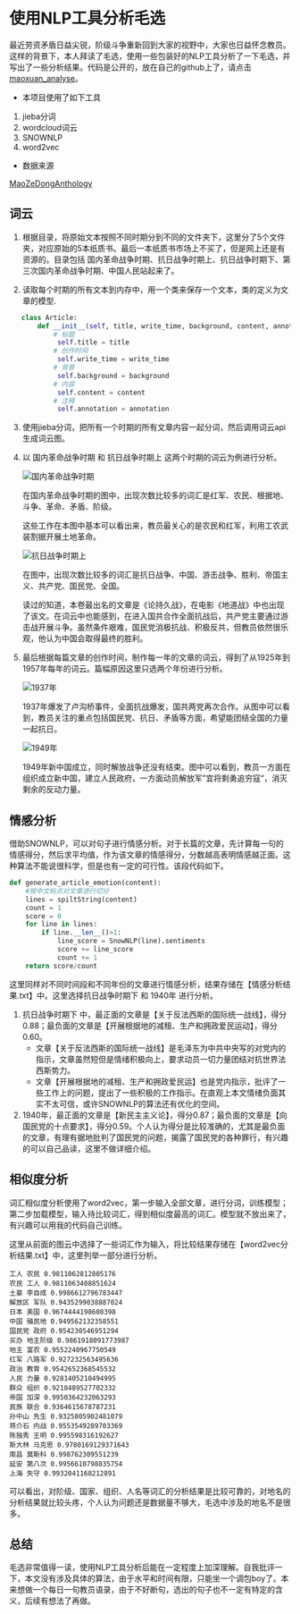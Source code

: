 # 使用NLP工具分析毛选

最近劳资矛盾日益尖锐，阶级斗争重新回到大家的视野中，大家也日益怀念教员。这样的背景下，本人拜读了毛选，使用一些包装好的NLP工具分析了一下毛选，并写出了一些分析结果。代码是公开的，放在自己的github上了，请点击[maoxuan_analyse](https://github.com/steveliu13/maoxuan_analyse)。



+ 本项目使用了如下工具

1. jieba分词
2. wordcloud词云
3. SNOWNLP
4. word2vec



+ 数据来源

[MaoZeDongAnthology](https://github.com/weiyinfu/MaoZeDongAnthology)



## 词云

1. 根据目录，将原始文本按照不同时期分到不同的文件夹下，这里分了5个文件夹，对应原始的5本纸质书。最后一本纸质书市场上不买了，但是网上还是有资源的。目录包括 国内革命战争时期、抗日战争时期上、抗日战争时期下、第三次国内革命战争时期、中国人民站起来了。

2. 读取每个时期的所有文本到内存中，用一个类来保存一个文本，类的定义为文章的模型.
```python
   class Article:
       def __init__(self, title, write_time, background, content, annotation):
           # 标题
            self.title = title
           # 创作时间
            self.write_time = write_time
           # 背景
            self.background = background
           # 内容
            self.content = content
           # 注释
            self.annotation = annotation
```

3. 使用jieba分词，把所有一个时期的所有文章内容一起分词，然后调用词云api生成词云图。

4. 以 国内革命战争时期 和 抗日战争时期上 这两个时期的词云为例进行分析。

   ![国内革命战争时期](https://github.com/steveliu13/maoxuan_analyse/blob/master/%E5%88%86%E6%9E%90%E7%BB%93%E6%9E%9C/%E5%9B%BD%E5%86%85%E9%9D%A9%E5%91%BD%E6%88%98%E4%BA%89%E6%97%B6%E6%9C%9F.png)

   

   在国内革命战争时期的图中，出现次数比较多的词汇是红军、农民、根据地、斗争、革命、矛盾、阶级。

   这些工作在本图中基本可以看出来，教员最关心的是农民和红军，利用工农武装割据开展土地革命。

   ![抗日战争时期上](https://github.com/steveliu13/maoxuan_analyse/blob/master/%E5%88%86%E6%9E%90%E7%BB%93%E6%9E%9C/%E6%8A%97%E6%97%A5%E6%88%98%E4%BA%89%E6%97%B6%E6%9C%9F%E4%B8%8A.png)

   

   在图中，出现次数比较多的词汇是抗日战争、中国、游击战争、胜利、帝国主义、共产党、国民党、全国。

   读过的知道，本卷最出名的文章是《论持久战》，在电影《地道战》中也出现了该文。在词云中也能感到，在进入国共合作全面抗战后，共产党主要通过游击战开展斗争。虽然条件艰难，国民党消极抗战、积极反共，但教员依然很乐观，他认为中国会取得最终的胜利。

5. 最后根据每篇文章的创作时间，制作每一年的文章的词云，得到了从1925年到1957年每年的词云。篇幅原因这里只选两个年份进行分析。

   ![1937年](https://github.com/steveliu13/maoxuan_analyse/blob/master/%E5%88%86%E6%9E%90%E7%BB%93%E6%9E%9C/1937.png)

   1937年爆发了卢沟桥事件，全面抗战爆发，国共两党再次合作。从图中可以看到，教员关注的重点包括国民党、抗日、矛盾等方面，希望能团结全国的力量一起抗日。

   ![1949年](https://github.com/steveliu13/maoxuan_analyse/blob/master/%E5%88%86%E6%9E%90%E7%BB%93%E6%9E%9C/1949.png)

   1949年新中国成立，同时解放战争还没有结束。图中可以看到，教员一方面在组织成立新中国，建立人民政府，一方面动员解放军”宜将剩勇追穷寇“，消灭剩余的反动力量。

## 情感分析

借助SNOWNLP，可以对句子进行情感分析。对于长篇的文章，先计算每一句的情感得分，然后求平均值，作为该文章的情感得分，分数越高表明情感越正面。这种算法不能说很科学，但是也有一定的可行性。该段代码如下。

```python
def generate_article_emotion(content):
    #按中文标点对文章进行切分
    lines = spiltString(content)
    count = 1
    score = 0
    for line in lines:
        if line.__len__()>1:
            line_score = SnowNLP(line).sentiments
            score += line_score
            count += 1
    return score/count
```



这里同样对不同时间段和不同年份的文章进行情感分析，结果存储在【情感分析结果.txt】中。这里选择抗日战争时期下 和 1940年 进行分析。

1. 抗日战争时期下 中，最正面的文章是【关于反法西斯的国际统一战线】，得分0.88；最负面的文章是【开展根据地的减租、生产和拥政爱民运动】，得分0.60。
   + 文章【关于反法西斯的国际统一战线】是毛泽东为中共中央写的对党内的指示，文章虽然短但是情绪积极向上，要求动员一切力量团结对抗世界法西斯势力。
   + 文章【开展根据地的减租、生产和拥政爱民运】也是党内指示，批评了一些工作上的问题，提出了一些积极的工作指示。在直观上本文情绪负面其实不太可信，或许SNOWNLP的算法还有优化的空间。
2. 1940年，最正面的文章是【新民主主义论】，得分0.87；最负面的文章是【向国民党的十点要求】，得分0.59。个人认为得分是比较准确的，尤其是最负面的文章，有理有据地批判了国民党的问题，揭露了国民党的各种罪行，有兴趣的可以自己品读，这里不做详细介绍。

## 相似度分析

词汇相似度分析使用了word2vec，第一步输入全部文章，进行分词，训练模型；第二步加载模型，输入待比较词汇，得到相似度最高的词汇。模型就不放出来了，有兴趣可以用我的代码自己训练。



这里从前面的图云中选择了一些词汇作为输入，将比较结果存储在【word2vec分析结果.txt】中，这里列举一部分进行分析。

```
工人 农民 0.9811062812805176
农民 工人 0.9811063408851624
土豪 李自成 0.9986612796783447
解放区 军队 0.9435299038887024
日本 美国 0.9674444198608398
中国 殖民地 0.949562132358551
国民党 政府 0.954230546951294
买办 地主阶级 0.9861918091773987
地主 富农 0.9552240967750549
红军 八路军 0.927232563495636
政治 教育 0.9542652368545532
人民 力量 0.9281405210494995
群众 组织 0.9218489527702332
帝国 加深 0.9950364232063293
民族 联合 0.9364615678787231
孙中山 先生 0.9325805902481079
蒋介石 内战 0.9553549289703369
陈独秀 王明 0.995598316192627
斯大林 马克思 0.9780169129371643
南昌 莫斯科 0.998762309551239
延安 第八次 0.9956610798835754
上海 失守 0.9932041168212891

```

可以看出，对阶级、国家、组织、人名等词汇的分析结果是比较可靠的，对地名的分析结果就比较头疼，个人认为问题还是数据量不够大，毛选中涉及的地名不是很多。



## 总结

毛选非常值得一读，使用NLP工具分析后能在一定程度上加深理解。自我批评一下，本文没有涉及具体的算法，由于水平和时间有限，只能坐一个调包boy了。本来想做一个每日一句教员语录，由于不好断句，选出的句子也不一定有特定的含义，后续有想法了再做。